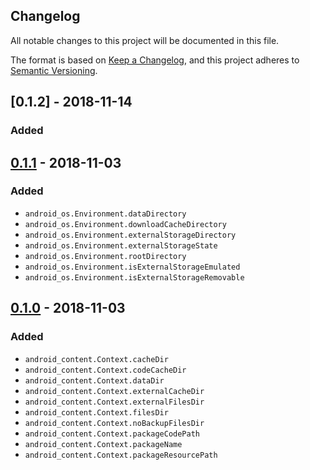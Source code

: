 Changelog
---------

All notable changes to this project will be documented in this file.

The format is based on [Keep a Changelog](https://keepachangelog.com/en/1.0.0/),
and this project adheres to [Semantic Versioning](https://semver.org/spec/v2.0.0.html).

## [0.1.2] - 2018-11-14
### Added

## [0.1.1] - 2018-11-03
### Added
- `android_os.Environment.dataDirectory`
- `android_os.Environment.downloadCacheDirectory`
- `android_os.Environment.externalStorageDirectory`
- `android_os.Environment.externalStorageState`
- `android_os.Environment.rootDirectory`
- `android_os.Environment.isExternalStorageEmulated`
- `android_os.Environment.isExternalStorageRemovable`

## [0.1.0] - 2018-11-03
### Added
- `android_content.Context.cacheDir`
- `android_content.Context.codeCacheDir`
- `android_content.Context.dataDir`
- `android_content.Context.externalCacheDir`
- `android_content.Context.externalFilesDir`
- `android_content.Context.filesDir`
- `android_content.Context.noBackupFilesDir`
- `android_content.Context.packageCodePath`
- `android_content.Context.packageName`
- `android_content.Context.packageResourcePath`

[0.1.1]: https://github.com/drydart/flutter_android/compare/0.1.0...0.1.1
[0.1.0]: https://github.com/drydart/flutter_android/compare/0.0.1...0.1.0
